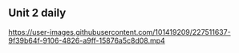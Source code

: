 ## Unit 2 daily
https://user-images.githubusercontent.com/101419209/227511637-9f39b64f-9106-4826-a9ff-15876a5c8d08.mp4
